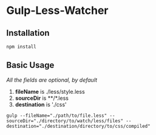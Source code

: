 # Gulp-Less-Watcher

## Installation

```
npm install
```

## Basic Usage

*All the fields are optional, by default*

1. **fileName** is ./less/style.less
2. **sourceDir** is **/*.less
3. **destination** is './css'

```
gulp --fileName="./path/to/file.less" --sourceDir="./directory/to/watch/less/files" --destination="./destination/directory/to/css/compiled"
```